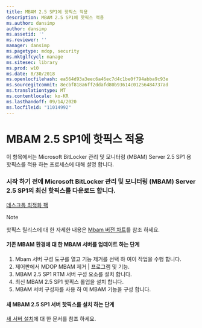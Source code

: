 ```yaml
---
title: MBAM 2.5 SP1에 핫픽스 적용
description: MBAM 2.5 SP1에 핫픽스 적용
ms.author: dansimp
author: dansimp
ms.assetid: ''
ms.reviewer: ''
manager: dansimp
ms.pagetype: mdop, security
ms.mktglfcycl: manage
ms.sitesec: library
ms.prod: w10
ms.date: 8/30/2018
ms.openlocfilehash: ea564d93a3eec6a46ec7d4c1be0f794abba9c93e
ms.sourcegitcommit: 8ecbf818a6ff2ddafd80b93614c01256484737ad
ms.translationtype: MT
ms.contentlocale: ko-KR
ms.lasthandoff: 09/14/2020
ms.locfileid: "11014992"
---
```

# MBAM 2.5 SP1에 핫픽스 적용
이 항목에서는 Microsoft BitLocker 관리 및 모니터링 (MBAM) Server 2.5 SP1 용 핫픽스를 적용 하는 프로세스에 대해 설명 합니다.

### 시작 하기 전에 Microsoft BitLocker 관리 및 모니터링 (MBAM) Server 2.5 SP1의 최신 핫픽스를 다운로드 합니다.
[데스크톱 최적화 팩](https://www.microsoft.com/download/details.aspx?id=57157)

> [!NOTE]
> 핫픽스 릴리스에 대 한 자세한 내용은 [Mbam 버전 차트](https://docs.microsoft.com/archive/blogs/dubaisec/mbam-version-chart)를 참조 하세요.

#### 기존 MBAM 환경에 대 한 MBAM 서버를 업데이트 하는 단계 
1. Mbam 서버 구성 도구를 열고 기능 제거를 선택 하 여이 작업을 수행 합니다.
2. 제어판에서 MDOP MBAM 제거 | 프로그램 및 기능.
3. MBAM 2.5 SP1 RTM 서버 구성 요소를 설치 합니다.
4. 최신 MBAM 2.5 SP1 핫픽스 롤업을 설치 합니다.
5. MBAM 서버 구성자를 사용 하 여 MBAM 기능을 구성 합니다.

#### 새 MBAM 2.5 SP1 서버 핫픽스를 설치 하는 단계
[새 서버 설치](deploying-the-mbam-25-server-infrastructure.md)에 대 한 문서를 참조 하세요.

